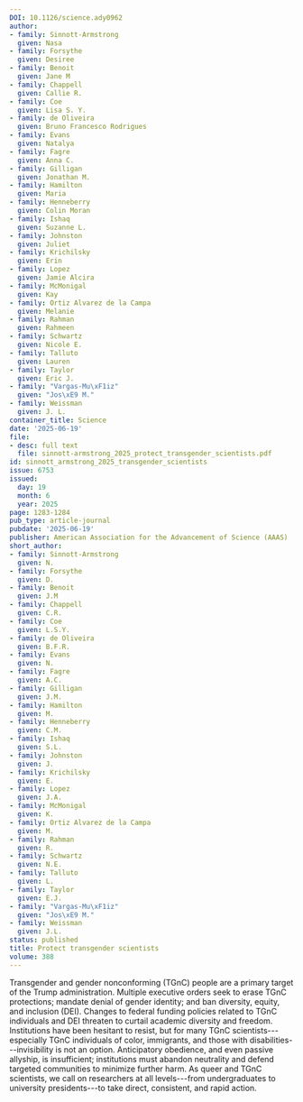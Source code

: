 ```yaml
---
DOI: 10.1126/science.ady0962
author:
- family: Sinnott-Armstrong
  given: Nasa
- family: Forsythe
  given: Desiree
- family: Benoit
  given: Jane M
- family: Chappell
  given: Callie R.
- family: Coe
  given: Lisa S. Y.
- family: de Oliveira
  given: Bruno Francesco Rodrigues
- family: Evans
  given: Natalya
- family: Fagre
  given: Anna C.
- family: Gilligan
  given: Jonathan M.
- family: Hamilton
  given: Maria
- family: Henneberry
  given: Colin Moran
- family: Ishaq
  given: Suzanne L.
- family: Johnston
  given: Juliet
- family: Krichilsky
  given: Erin
- family: Lopez
  given: Jamie Alcira
- family: McMonigal
  given: Kay
- family: Ortiz Alvarez de la Campa
  given: Melanie
- family: Rahman
  given: Rahmeen
- family: Schwartz
  given: Nicole E.
- family: Talluto
  given: Lauren
- family: Taylor
  given: Eric J.
- family: "Vargas-Mu\xF1iz"
  given: "Jos\xE9 M."
- family: Weissman
  given: J. L.
container_title: Science
date: '2025-06-19'
file:
- desc: full text
  file: sinnott-armstrong_2025_protect_transgender_scientists.pdf
id: sinnott_armstrong_2025_transgender_scientists
issue: 6753
issued:
  day: 19
  month: 6
  year: 2025
page: 1283-1284
pub_type: article-journal
pubdate: '2025-06-19'
publisher: American Association for the Advancement of Science (AAAS)
short_author:
- family: Sinnott-Armstrong
  given: N.
- family: Forsythe
  given: D.
- family: Benoit
  given: J.M
- family: Chappell
  given: C.R.
- family: Coe
  given: L.S.Y.
- family: de Oliveira
  given: B.F.R.
- family: Evans
  given: N.
- family: Fagre
  given: A.C.
- family: Gilligan
  given: J.M.
- family: Hamilton
  given: M.
- family: Henneberry
  given: C.M.
- family: Ishaq
  given: S.L.
- family: Johnston
  given: J.
- family: Krichilsky
  given: E.
- family: Lopez
  given: J.A.
- family: McMonigal
  given: K.
- family: Ortiz Alvarez de la Campa
  given: M.
- family: Rahman
  given: R.
- family: Schwartz
  given: N.E.
- family: Talluto
  given: L.
- family: Taylor
  given: E.J.
- family: "Vargas-Mu\xF1iz"
  given: "Jos\xE9 M."
- family: Weissman
  given: J.L.
status: published
title: Protect transgender scientists
volume: 388
---
```

Transgender and gender nonconforming (TGnC) people are a primary target of the Trump administration. Multiple executive orders seek to erase TGnC protections; mandate denial of gender identity; and ban diversity, equity, and inclusion (DEI). Changes to federal funding policies related to TGnC individuals and DEI threaten to curtail academic diversity and freedom. Institutions have been hesitant to resist, but for many TGnC scientists---especially TGnC individuals of color, immigrants, and those with disabilities---invisibility is not an option. Anticipatory obedience, and even passive allyship, is insufficient; institutions must abandon neutrality and defend targeted communities to minimize further harm. As queer and TGnC scientists, we call on researchers at all levels---from undergraduates to university presidents---to take direct, consistent, and rapid action.
